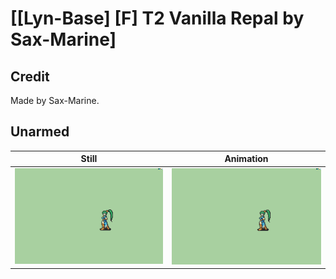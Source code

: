 # [\[Lyn-Base\] \[F\] T2 Vanilla Repal by Sax-Marine]

## Credit

Made by Sax-Marine.
	
## Unarmed

| Still | Animation |
| :---: | :-------: |
| ![Unarmed still](./Unarmed_000.png) | ![Unarmed animation](./Unarmed.gif) |
